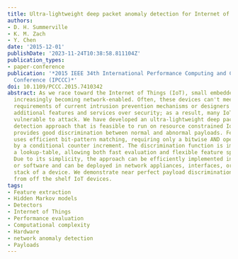 ```yaml
---
title: Ultra-lightweight deep packet anomaly detection for Internet of Things devices
authors:
- D. H. Summerville
- K. M. Zach
- Y. Chen
date: '2015-12-01'
publishDate: '2023-11-24T10:38:58.811104Z'
publication_types:
- paper-conference
publication: '*2015 IEEE 34th International Performance Computing and Communications
  Conference (IPCCC)*'
doi: 10.1109/PCCC.2015.7410342
abstract: As we race toward the Internet of Things (IoT), small embedded devices are
  increasingly becoming network-enabled. Often, these devices can't meet the computational
  requirements of current intrusion prevention mechanisms or designers prioritize
  additional features and services over security; as a result, many IoT devices are
  vulnerable to attack. We have developed an ultra-lightweight deep packet anomaly
  detection approach that is feasible to run on resource constrained IoT devices yet
  provides good discrimination between normal and abnormal payloads. Feature selection
  uses efficient bit-pattern matching, requiring only a bitwise AND operation followed
  by a conditional counter increment. The discrimination function is implemented as
  a lookup-table, allowing both fast evaluation and flexible feature space representation.
  Due to its simplicity, the approach can be efficiently implemented in either hardware
  or software and can be deployed in network appliances, interfaces, or in the protocol
  stack of a device. We demonstrate near perfect payload discrimination for data captured
  from off the shelf IoT devices.
tags:
- Feature extraction
- Hidden Markov models
- Detectors
- Internet of Things
- Performance evaluation
- Computational complexity
- Hardware
- network anomaly detection
- Payloads
---
```

